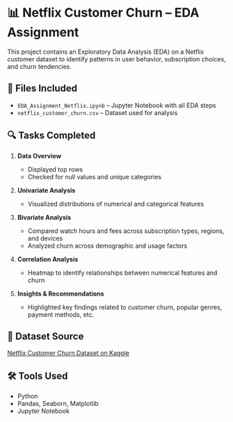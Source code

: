 # 📊 Netflix Customer Churn – EDA Assignment

This project contains an Exploratory Data Analysis (EDA) on a Netflix customer dataset to identify patterns in user behavior, subscription choices, and churn tendencies.

## 📁 Files Included

- `EDA_Assignment_Netflix.ipynb` – Jupyter Notebook with all EDA steps
- `netflix_customer_churn.csv` – Dataset used for analysis

## 🔍 Tasks Completed

1. **Data Overview**  
   - Displayed top rows  
   - Checked for null values and unique categories

2. **Univariate Analysis**  
   - Visualized distributions of numerical and categorical features

3. **Bivariate Analysis**  
   - Compared watch hours and fees across subscription types, regions, and devices  
   - Analyzed churn across demographic and usage factors

4. **Correlation Analysis**  
   - Heatmap to identify relationships between numerical features and churn

5. **Insights & Recommendations**  
   - Highlighted key findings related to customer churn, popular genres, payment methods, etc.

## 📌 Dataset Source

[Netflix Customer Churn Dataset on Kaggle](https://www.kaggle.com/datasets/abdulwadood11220/netflix-customer-churn-dataset)

## 🛠️ Tools Used

- Python  
- Pandas, Seaborn, Matplotlib  
- Jupyter Notebook
